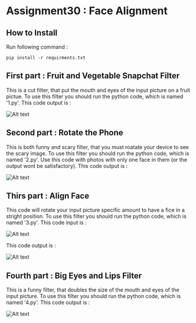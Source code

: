 # Assignment30 : Face Alignment

## How to Install
Run following command :
```
pip install -r requirments.txt
```

## First part : Fruit and Vegetable Snapchat Filter
This is a cut filter, that put the mouth and eyes of the input picture on a fruit pictue.
To use this filter you should run the python code, which is named '1.py'.
This code output is :

![Alt text](outputs/output_1_fruit_&_vegetable_snapchat_filter.jpg)

## Second part : Rotate the Phone
This is both funny and scary filter, that you must roatate your device to see the scary image.
To use this filter you should run the python code, which is named '2.py'.
Use this code with photos with only one face in them (or the output wont be satisfactory).
This code output is :

![Alt text](outputs/output_2_rotate_the_phone.jpg)

## Thirs part : Align Face
This code will rotate your input picture specific amount to have a fice in a stright position.
To use this filter you should run the python code, which is named '3.py'.
This code input is :

![Alt text](inputs/input_3_joey.jpeg)

This code output is :

![Alt text](outputs/output_3_align_face.jpg)

## Fourth part : Big Eyes and Lips Filter
This is a funny filter, that doubles the size of the mouth and eyes of the input picture.
To use this filter you should run the python code, which is named '4.py'.
This code output is :

![Alt text](outputs/output_4_Big_Eyes_&_Lips_Filter.jpg)
